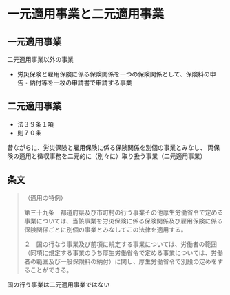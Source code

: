 # 一元適用事業と二元適用事業
## 一元適用事業
二元適用事業以外の事業
- 労災保険と雇用保険に係る保険関係を一つの保険関係として、保険料の申告・納付等を一枚の申請書で申請する事業

## 二元適用事業
- 法３９条１項
- 則７０条

昔ながらに、労災保険と雇用保険に係る保険関係を別個の事業とみなし、
両保険の適用と徴収事務を二元的に（別々に）取り扱う事業（二元適用事業）

## 条文
> （適用の特例）<p>
> 第三十九条　都道府県及び市町村の行う事業その他厚生労働省令で定める事業については、当該事業を労災保険に係る保険関係及び雇用保険に係る保険関係ごとに別個の事業とみなしてこの法律を適用する。<p>
> ２　国の行なう事業及び前項に規定する事業については、労働者の範囲（同項に規定する事業のうち厚生労働省令で定める事業については、労働者の範囲及び一般保険料の納付）に関し、厚生労働省令で別段の定めをすることができる。<p>

国の行う事業は二元適用事業ではない
  
  
